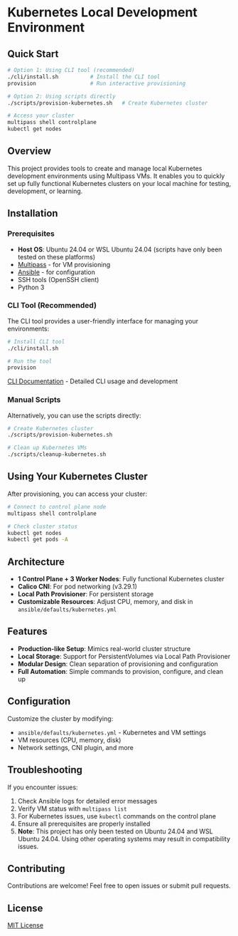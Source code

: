 # Kubernetes Local Development Environment

## Quick Start

```bash
# Option 1: Using CLI tool (recommended)
./cli/install.sh          # Install the CLI tool
provision                 # Run interactive provisioning

# Option 2: Using scripts directly
./scripts/provision-kubernetes.sh   # Create Kubernetes cluster

# Access your cluster
multipass shell controlplane
kubectl get nodes
```

## Overview

This project provides tools to create and manage local Kubernetes development environments using Multipass VMs. It enables you to quickly set up fully functional Kubernetes clusters on your local machine for testing, development, or learning.

## Installation

### Prerequisites

- **Host OS**: Ubuntu 24.04 or WSL Ubuntu 24.04 (scripts have only been tested on these platforms)
- [Multipass](https://canonical.com/multipass/install) - for VM provisioning
- [Ansible](https://docs.ansible.com/ansible/latest/installation_guide/index.html) - for configuration
- SSH tools (OpenSSH client)
- Python 3

### CLI Tool (Recommended)

The CLI tool provides a user-friendly interface for managing your environments:

```bash
# Install CLI tool
./cli/install.sh

# Run the tool
provision
```

[CLI Documentation](./cli/README.md) - Detailed CLI usage and development

### Manual Scripts

Alternatively, you can use the scripts directly:

```bash
# Create Kubernetes cluster
./scripts/provision-kubernetes.sh

# Clean up Kubernetes VMs
./scripts/cleanup-kubernetes.sh
```

## Using Your Kubernetes Cluster

After provisioning, you can access your cluster:

```bash
# Connect to control plane node
multipass shell controlplane

# Check cluster status
kubectl get nodes
kubectl get pods -A
```

## Architecture

- **1 Control Plane + 3 Worker Nodes**: Fully functional Kubernetes cluster
- **Calico CNI**: For pod networking (v3.29.1)
- **Local Path Provisioner**: For persistent storage
- **Customizable Resources**: Adjust CPU, memory, and disk in `ansible/defaults/kubernetes.yml`

## Features

- **Production-like Setup**: Mimics real-world cluster structure
- **Local Storage**: Support for PersistentVolumes via Local Path Provisioner
- **Modular Design**: Clean separation of provisioning and configuration
- **Full Automation**: Simple commands to provision, configure, and clean up

## Configuration

Customize the cluster by modifying:

- `ansible/defaults/kubernetes.yml` - Kubernetes and VM settings
- VM resources (CPU, memory, disk)
- Network settings, CNI plugin, and more

## Troubleshooting

If you encounter issues:

1. Check Ansible logs for detailed error messages
2. Verify VM status with `multipass list`
3. For Kubernetes issues, use `kubectl` commands on the control plane
4. Ensure all prerequisites are properly installed
5. **Note**: This project has only been tested on Ubuntu 24.04 and WSL Ubuntu 24.04. Using other operating systems may result in compatibility issues.

## Contributing

Contributions are welcome! Feel free to open issues or submit pull requests.

## License

[MIT License](LICENSE)

